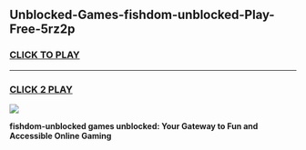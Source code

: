 
## Unblocked-Games-fishdom-unblocked-Play-Free-5rz2p
<h3>
<a href="https://premium76.site?title=fishdom-unblocked&ref=24M">CLICK TO PLAY</a></h3>
<hr>

<h3>
<a href="https://premium76.site?title=fishdom-unblocked&ref=24M">CLICK 2 PLAY</a>
  
</h3>

<a href="https://premium76.site?title=fishdom-unblocked&ref=24M"><img src="https://clearcache.store/games.png"></a>


**fishdom-unblocked games unblocked: Your Gateway to Fun and Accessible Online Gaming**

